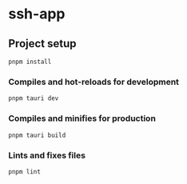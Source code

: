 # ssh-app

## Project setup
```
pnpm install
```

### Compiles and hot-reloads for development
```
pnpm tauri dev
```

### Compiles and minifies for production
```
pnpm tauri build
```

### Lints and fixes files
```
pnpm lint
```